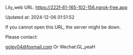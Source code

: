 Lily_web URL: https://222f-61-165-102-156.ngrok-free.app

Updated at: 2024-12-06 01:51:52

If you cannot open this URL, the server might be down.

Please contact: 

goley04@foxmail.com Or Wechat:GL_yeaH